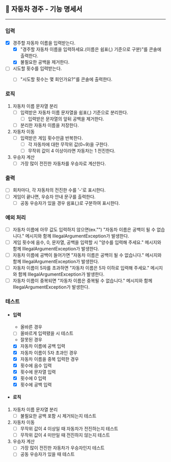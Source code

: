 ## 🚗 자동차 경주 - 기능 명세서
***
### **입력**
- [X] 경주할 자동차 이름을 입력받는다.
  - [X] "경주할 자동차 이름을 입력하세요.(이름은 쉼표(,) 기준으로 구분)"를 콘솔에 출력한다.
  - [X] 불필요한 공백을 제거한다.
- [ ] 시도할 횟수를 입력받는다.
  - [ ] "시도할 횟수는 몇 회인가요?"를 콘솔에 출력한다.


### **로직**
1. 자동차 이름 문자열 분리
   - [ ] 입력받은 자동차 이름 문자열을 쉼표(,) 기준으로 분리한다.
     - [ ] 입력받은 문자열의 앞뒤 공백을 제거한다.
   - [ ] 분리한 자동차 이름을 저장한다.

2. 자동차 이동
   - [ ] 입력받은 게임 횟수만큼 반복한다.
     - [ ] 각 자동차에 대한 무작위 값(0~9)을 구한다.
     - [ ] 무작위 값이 4 이상이라면 자동차는 1 전진한다.

3. 우승자 계산
   - [ ] 가장 많이 전진한 자동차를 우승자로 계산한다.

### **출력**
- [ ] 회차마다, 각 자동차의 전진한 수를 '-'로 표시한다.
- [ ] 게임이 끝나면, 우승자 안내 문구를 출력한다.
  - [ ] 공동 우승자가 있을 경우 쉼표(,)로 구분하여 표시한다.

### **예외 처리**
- [ ] 자동차 이름에 아무 값도 입력하지 않으면(ex."") "자동차 이름은 공백이 될 수 없습니다." 메시지와 함께 IllegalArgumentException가 발생한다.
- [ ] 게임 횟수에 음수, 0, 문자열, 공백을 입력할 시 "양수를 입력해 주세요." 메시지와 함께 IllegalArgumentException가 발생한다.
- [ ] 자동차 이름에 공백이 들어가면 "자동차 이름은 공백이 될 수 없습니다." 메시지와 함께 IllegalArgumentException가 발생한다.
- [ ] 자동차 이름이 5자를 초과하면 "자동차 이름은 5자 이하로 입력해 주세요." 메시지와 함께 IllegalArgumentException가 발생한다.
- [ ] 자동차 이름이 중복되면 "자동차 이름은 중복될 수 없습니다." 메시지와 함께 IllegalArgumentException가 발생한다.

### **테스트**
- #### 입력
  - 올바른 경우
  - [ ] 올바르게 입력됐을 시 테스트
  - 잘못된 경우
  - [X] 자동차 이름에 공백 입력
  - [X] 자동차 이름이 5자 초과인 경우
  - [X] 자동차 이름을 중복 입력한 경우
  - [X] 횟수에 음수 입력
  - [X] 횟수에 문자열 입력
  - [X] 횟수에 0 입력
  - [X] 횟수에 공백 입력

- #### 로직
1. 자동차 이름 문자열 분리
   - [ ]  불필요한 공백 포함 시 제거되는지 테스트
2. 자동차 이동
   - [ ] 무작위 값이 4 이상일 때 자동차가 전진하는지 테스트
   - [ ] 무작위 값이 4 미만일 때 전진하지 않는지 테스트
3. 우승자 계산
   - [ ] 가장 많이 전진한 자동차가 우승자인지 테스트
   - [ ] 공동 우승자가 있을 때 테스트
